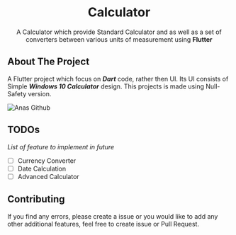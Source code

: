 <h1 align="center">Calculator</h1>

<p align="center"> A Calculator which provide Standard Calculator and as well as a set of converters between various units of measurement 
using <b>Flutter</b> </p>

## About The Project

A Flutter project which focus on ***Dart*** code, rather then UI. Its UI
consists of Simple ***Windows 10 Calculator*** design. This projects is made using Null-Safety version.

![Anas Github](https://user-images.githubusercontent.com/65850618/105960172-d9cd2200-60a2-11eb-84f0-5f18f90b8138.jpg)

## TODOs

*List of feature to implement in future*

- [ ] Currency Converter
- [ ] Date Calculation
- [ ] Advanced Calculator

## Contributing

If you find any errors, please create a issue or you would like to add any other additional features, feel free to create issue or Pull Request.

